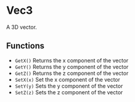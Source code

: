 # Vec3

A 3D vector.

## Functions

- `GetX()` Returns the x component of the vector
- `GetY()` Returns the y component of the vector
- `GetZ()` Returns the z component of the vector
- `SetX(x)` Set the x component of the vector
- `SetY(y)` Sets the y component of the vector
- `SetZ(z)` Sets the z component of the vector